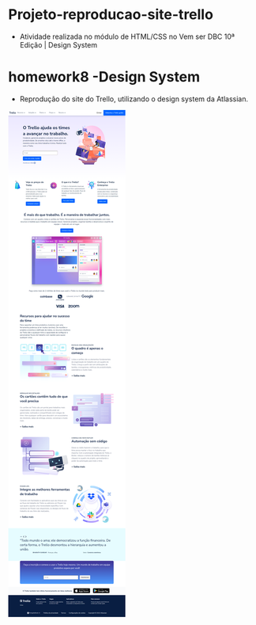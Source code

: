# Projeto-reproducao-site-trello
- Atividade realizada no módulo de HTML/CSS no Vem ser DBC 10ª Edição | Design System


# homework8 -Design System


- Reprodução do site do Trello, utilizando o design system da Atlassian.


![](./src/img/trello.png)